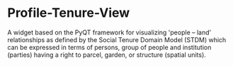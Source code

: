 # Profile-Tenure-View
A widget based on the PyQT framework for visualizing 'people – land’ relationships as defined by the Social Tenure Domain Model (STDM) which can be expressed in terms of persons, group of people and institution (parties) having a right to parcel, garden, or structure (spatial units). 
